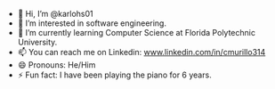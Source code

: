 - 👋 Hi, I’m @karlohs01
- 👀 I’m interested in software engineering.
- 🌱 I’m currently learning Computer Science at Florida Polytechnic University.
- 📫 You can reach me on Linkedin: www.linkedin.com/in/cmurillo314
- 😄 Pronouns: He/Him
- ⚡ Fun fact: I have been playing the piano for 6 years.

<!---
karlohs01/karlohs01 is a ✨ special ✨ repository because its `README.md` (this file) appears on your GitHub profile.
You can click the Preview link to take a look at your changes.
--->
